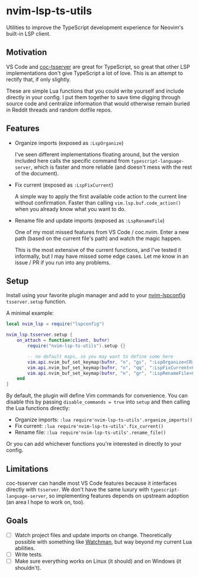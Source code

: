 # nvim-lsp-ts-utils

Utilities to improve the TypeScript development experience for Neovim's
built-in LSP client.

## Motivation

VS Code and [coc-tsserver](https://github.com/neoclide/coc-tsserver) are great
for TypeScript, so great that other LSP implementations don't give TypeScript a
lot of love. This is an attempt to rectify that, if only slightly.

These are simple Lua functions that you could write yourself and include
directly in your config. I put them together to save time digging through source
code and centralize information that would otherwise remain buried in Reddit
threads and random dotfile repos.

## Features

- Organize imports (exposed as `:LspOrganize`)

  I've seen different implementations floating around, but the version included
  here calls the specific command from `typescript-language-server`, which is
  faster and more reliable (and doesn't mess with the rest of the document).

- Fix current (exposed as `:LspFixCurrent`)

  A simple way to apply the first available code action to the current line
  without confirmation. Faster than calling `vim.lsp.buf.code_action()` when
  you already know what you want to do.

- Rename file and update imports (exposed as `:LspRenameFile`)

  One of my most missed features from VS Code / coc.nvim. Enter a new path
  (based on the current file's path) and watch the magic happen.

  This is the most extensive of the current functions, and I've tested it
  informally, but I may have missed some edge cases. Let me know in an issue /
  PR if you run into any problems.

## Setup

Install using your favorite plugin manager and add to your
[nvim-lspconfig](https://github.com/neovim/nvim-lspconfig) `tsserver.setup` function.

A minimal example:

```lua
local nvim_lsp = require("lspconfig")

nvim_lsp.tsserver.setup {
    on_attach = function(client, bufnr)
        require("nvim-lsp-ts-utils").setup {}

        -- no default maps, so you may want to define some here
        vim.api.nvim_buf_set_keymap(bufnr, "n", "gs", ":LspOrganize<CR>", {silent = true})
        vim.api.nvim_buf_set_keymap(bufnr, "n", "qq", ":LspFixCurrent<CR>", {silent = true})
        vim.api.nvim_buf_set_keymap(bufnr, "n", "gr", ":LspRenameFile<CR>", {silent = true})
    end
}
```

By default, the plugin will define Vim commands for convenience. You can
disable this by passing `disable_commands = true` into `setup` and then calling
the Lua functions directly:

- Organize imports: `:lua require'nvim-lsp-ts-utils'.organize_imports()`
- Fix current: `:lua require'nvim-lsp-ts-utils'.fix_current()`
- Rename file: `:lua require'nvim-lsp-ts-utils'.rename_file()`

Or you can add whichever functions you're interested in directly to your config.

## Limitations

coc-tsserver can handle most VS Code features because it interfaces directly
with `tsserver`. We don't have the same luxury with
`typescript-language-server`, so implementing features depends on upstream
adoption (an area I hope to work on, too).

## Goals

- [ ] Watch project files and update imports on change. Theoretically possible
      with something like [Watchman](https://facebook.github.io/watchman/), but
      way beyond my current Lua abilities.
- [ ] Write tests.
- [ ] Make sure everything works on Linux (it should) and on Windows (it
      shouldn't).
